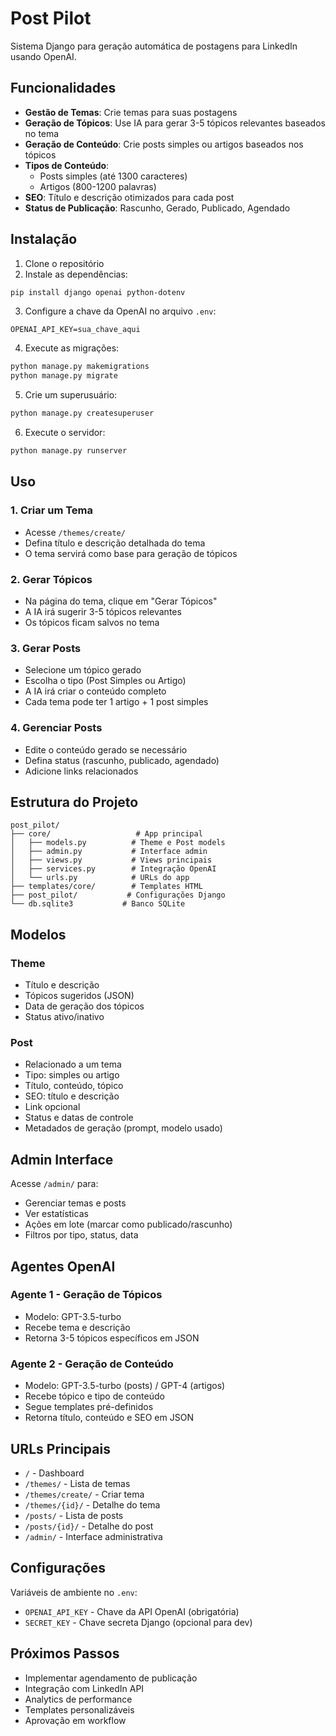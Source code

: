 # Post Pilot

Sistema Django para geração automática de postagens para LinkedIn usando OpenAI.

## Funcionalidades

- **Gestão de Temas**: Crie temas para suas postagens
- **Geração de Tópicos**: Use IA para gerar 3-5 tópicos relevantes baseados no tema
- **Geração de Conteúdo**: Crie posts simples ou artigos baseados nos tópicos
- **Tipos de Conteúdo**: 
  - Posts simples (até 1300 caracteres)
  - Artigos (800-1200 palavras)
- **SEO**: Título e descrição otimizados para cada post
- **Status de Publicação**: Rascunho, Gerado, Publicado, Agendado

## Instalação

1. Clone o repositório
2. Instale as dependências:
```bash
pip install django openai python-dotenv
```

3. Configure a chave da OpenAI no arquivo `.env`:
```
OPENAI_API_KEY=sua_chave_aqui
```

4. Execute as migrações:
```bash
python manage.py makemigrations
python manage.py migrate
```

5. Crie um superusuário:
```bash
python manage.py createsuperuser
```

6. Execute o servidor:
```bash
python manage.py runserver
```

## Uso

### 1. Criar um Tema
- Acesse `/themes/create/`
- Defina título e descrição detalhada do tema
- O tema servirá como base para geração de tópicos

### 2. Gerar Tópicos
- Na página do tema, clique em "Gerar Tópicos"
- A IA irá sugerir 3-5 tópicos relevantes
- Os tópicos ficam salvos no tema

### 3. Gerar Posts
- Selecione um tópico gerado
- Escolha o tipo (Post Simples ou Artigo)
- A IA irá criar o conteúdo completo
- Cada tema pode ter 1 artigo + 1 post simples

### 4. Gerenciar Posts
- Edite o conteúdo gerado se necessário
- Defina status (rascunho, publicado, agendado)
- Adicione links relacionados

## Estrutura do Projeto

```
post_pilot/
├── core/                   # App principal
│   ├── models.py          # Theme e Post models
│   ├── admin.py           # Interface admin
│   ├── views.py           # Views principais
│   ├── services.py        # Integração OpenAI
│   └── urls.py            # URLs do app
├── templates/core/        # Templates HTML
├── post_pilot/           # Configurações Django
└── db.sqlite3           # Banco SQLite
```

## Modelos

### Theme
- Título e descrição
- Tópicos sugeridos (JSON)
- Data de geração dos tópicos
- Status ativo/inativo

### Post
- Relacionado a um tema
- Tipo: simples ou artigo
- Título, conteúdo, tópico
- SEO: título e descrição
- Link opcional
- Status e datas de controle
- Metadados de geração (prompt, modelo usado)

## Admin Interface

Acesse `/admin/` para:
- Gerenciar temas e posts
- Ver estatísticas
- Ações em lote (marcar como publicado/rascunho)
- Filtros por tipo, status, data

## Agentes OpenAI

### Agente 1 - Geração de Tópicos
- Modelo: GPT-3.5-turbo
- Recebe tema e descrição
- Retorna 3-5 tópicos específicos em JSON

### Agente 2 - Geração de Conteúdo
- Modelo: GPT-3.5-turbo (posts) / GPT-4 (artigos)
- Recebe tópico e tipo de conteúdo
- Segue templates pré-definidos
- Retorna título, conteúdo e SEO em JSON

## URLs Principais

- `/` - Dashboard
- `/themes/` - Lista de temas
- `/themes/create/` - Criar tema
- `/themes/{id}/` - Detalhe do tema
- `/posts/` - Lista de posts
- `/posts/{id}/` - Detalhe do post
- `/admin/` - Interface administrativa

## Configurações

Variáveis de ambiente no `.env`:
- `OPENAI_API_KEY` - Chave da API OpenAI (obrigatória)
- `SECRET_KEY` - Chave secreta Django (opcional para dev)

## Próximos Passos

- Implementar agendamento de publicação
- Integração com LinkedIn API
- Analytics de performance
- Templates personalizáveis
- Aprovação em workflow